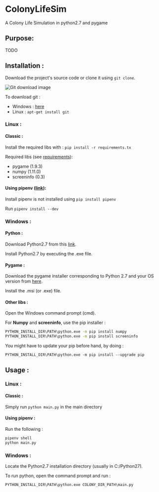 # ColonyLifeSim

A Colony Life Simulation in python2.7 and pygame

## Purpose:

TODO

## Installation :

Download the project's source code or clone it using `git clone`.

![Git download image](https://www.infragistics.com/community/cfs-filesystemfile/__key/CommunityServer.Blogs.Components.WeblogFiles/dhananjay_5F00_kumar.visualstudiogithib/0285.img3.png)

To download git :
* Windows : [here](https://git-scm.com/downloads)
* Linux : `apt-get install git`

### Linux :

#### Classic :

Install the required libs with :
`pip install -r requirements.tx`

Required libs (see [requirements](./requirements.txt)):
* pygame (1.9.3)
* numpy (1.11.0)
* screeninfo (0.3)

#### Using pipenv ([link](https://github.com/pypa/pipenv)):

Install pipenv is not installed using `pip install pipenv`

Run `pipenv install --dev`

### Windows :

#### Python :

Download Python2.7 from this [link](https://www.python.org/download/releases/2.7/).

Install Python2.7 by executing the .exe file.

#### Pygame :

Download the pygame installer corresponding to Python 2.7 and your OS version from [here](https://www.pygame.org/download.shtml).

Install the .msi (or .exe) file.

#### Other libs :

Open the Windows command prompt (cmd).

For __Numpy__ and __screeninfo__, use the pip installer :

```sh
PYTHON_INSTALL_DIR\PATH\python.exe -m pip install numpy
PYTHON_INSTALL_DIR\PATH\python.exe -m pip install screeninfo
```

You might have to update your pip before hand, by doing :

`PYTHON_INSTALL_DIR\PATH\python.exe -m pip install --upgrade pip`

## Usage :

### Linux :

#### Classic :

Simply run
`python main.py`
in the main directory

#### Using pipenv :

Run the following :

```sh
pipenv shell
python main.py
```

### Windows :

Locate the Python2.7 installation directory (usually in C:/Python27). 

To run python, open the command prompt and run :

`PYTHON_INSTALL_DIR\PATH\python.exe COLONY_DIR_PATH\main.py`
